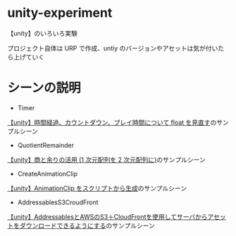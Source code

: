 # unity-experiment

【unity】のいろいろ実験

プロジェクト自体は URP で作成、untiy のバージョンやアセットは気が付いたら上げていく

# シーンの説明

- Timer

[【unity】時間経過、カウントダウン、プレイ時間について float を見直す](https://im0039kp.jp/%e3%80%90unity%e3%80%91%e6%99%82%e9%96%93%e7%b5%8c%e9%81%8e%e3%80%81%e3%82%ab%e3%82%a6%e3%83%b3%e3%83%88%e3%83%80%e3%82%a6%e3%83%b3%e3%80%81%e3%83%97%e3%83%ac%e3%82%a4%e6%99%82%e9%96%93%e3%81%ab/)のサンプルシーン

- QuotientRemainder

[【unity】商と余りの活用 (1 次元配列を 2 次元配列に)](https://im0039kp.jp/%e3%80%90unity%e3%80%91%e5%95%86%e3%81%a8%e4%bd%99%e3%82%8a%e3%81%ae%e6%b4%bb%e7%94%a8-1%e6%ac%a1%e5%85%83%e9%85%8d%e5%88%97%e3%82%922%e6%ac%a1%e5%85%83%e9%85%8d%e5%88%97%e3%81%ab/)のサンプルシーン

- CreateAnimationClip

[【unity】AnimationClip をスクリプトから生成](https://im0039kp.jp/%e3%80%90unity%e3%80%91animationclip%e3%82%92%e3%82%b9%e3%82%af%e3%83%aa%e3%83%97%e3%83%88%e3%81%8b%e3%82%89%e7%94%9f%e6%88%90/)のサンプルシーン

- AddressablesS3CroudFront

[【unity】AddressablesとAWSのS3＋CloudFrontを使用してサーバからアセットをダウンロードできるようにする](https://im0039kp.jp/%e3%80%90unity%e3%80%91addressables%e3%81%a8aws%e3%81%aes3%ef%bc%8bcloudfront%e3%82%92%e4%bd%bf%e7%94%a8%e3%81%97%e3%81%a6%e3%82%b5%e3%83%bc%e3%83%90%e3%81%8b%e3%82%89%e3%82%a2%e3%82%bb%e3%83%83/)のサンプルシーン
